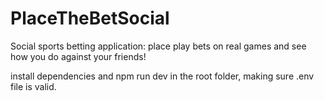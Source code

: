 # PlaceTheBetSocial

Social sports betting application: place play bets on real games and see how you do against your friends!

install dependencies and npm run dev in the root folder, making sure .env file is valid.
